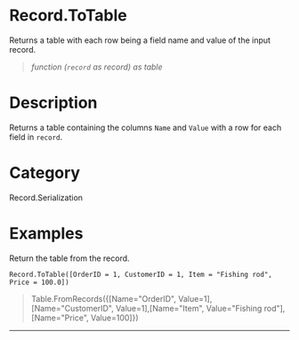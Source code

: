 # Record.ToTable
Returns a table with each row being a field name and value of the input record.
> _function (<code>record</code> as record) as table_

# Description 
Returns a table containing the columns <code>Name</code> and <code>Value</code> with a row for each field in <code>record</code>.
# Category 
Record.Serialization
# Examples 
Return the table from the record.
```
Record.ToTable([OrderID = 1, CustomerID = 1, Item = "Fishing rod", Price = 100.0])
```
> Table.FromRecords({[Name="OrderID", Value=1],[Name="CustomerID", Value=1],[Name="Item", Value="Fishing rod"],[Name="Price", Value=100]})

***
